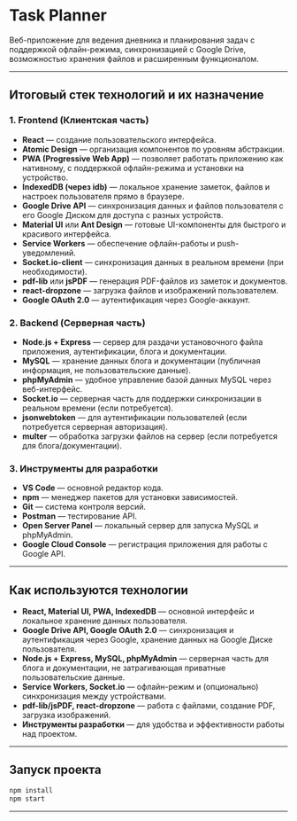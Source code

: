 # Task Planner

Веб-приложение для ведения дневника и планирования задач с поддержкой офлайн-режима, синхронизацией с Google Drive, возможностью хранения файлов и расширенным функционалом.

---

## Итоговый стек технологий и их назначение

### 1. **Frontend (Клиентская часть)**
- **React** — создание пользовательского интерфейса.
- **Atomic Design** — организация компонентов по уровням абстракции.
- **PWA (Progressive Web App)** — позволяет работать приложению как нативному, с поддержкой офлайн-режима и установки на устройство.
- **IndexedDB (через idb)** — локальное хранение заметок, файлов и настроек пользователя прямо в браузере.
- **Google Drive API** — синхронизация данных и файлов пользователя с его Google Диском для доступа с разных устройств.
- **Material UI** или **Ant Design** — готовые UI-компоненты для быстрого и красивого интерфейса.
- **Service Workers** — обеспечение офлайн-работы и push-уведомлений.
- **Socket.io-client** — синхронизация данных в реальном времени (при необходимости).
- **pdf-lib** или **jsPDF** — генерация PDF-файлов из заметок и документов.
- **react-dropzone** — загрузка файлов и изображений пользователем.
- **Google OAuth 2.0** — аутентификация через Google-аккаунт.

### 2. **Backend (Серверная часть)**
- **Node.js + Express** — сервер для раздачи установочного файла приложения, аутентификации, блога и документации.
- **MySQL** — хранение данных блога и документации (публичная информация, не пользовательские данные).
- **phpMyAdmin** — удобное управление базой данных MySQL через веб-интерфейс.
- **Socket.io** — серверная часть для поддержки синхронизации в реальном времени (если потребуется).
- **jsonwebtoken** — для аутентификации пользователей (если потребуется серверная авторизация).
- **multer** — обработка загрузки файлов на сервер (если потребуется для блога/документации).

### 3. **Инструменты для разработки**
- **VS Code** — основной редактор кода.
- **npm** — менеджер пакетов для установки зависимостей.
- **Git** — система контроля версий.
- **Postman** — тестирование API.
- **Open Server Panel** — локальный сервер для запуска MySQL и phpMyAdmin.
- **Google Cloud Console** — регистрация приложения для работы с Google API.

---

## Как используются технологии

- **React, Material UI, PWA, IndexedDB** — основной интерфейс и локальное хранение данных пользователя.
- **Google Drive API, Google OAuth 2.0** — синхронизация и аутентификация через Google, хранение данных на Google Диске пользователя.
- **Node.js + Express, MySQL, phpMyAdmin** — серверная часть для блога и документации, не затрагивающая приватные пользовательские данные.
- **Service Workers, Socket.io** — офлайн-режим и (опционально) синхронизация между устройствами.
- **pdf-lib/jsPDF, react-dropzone** — работа с файлами, создание PDF, загрузка изображений.
- **Инструменты разработки** — для удобства и эффективности работы над проектом.

---

## Запуск проекта

```sh
npm install
npm start
```

---